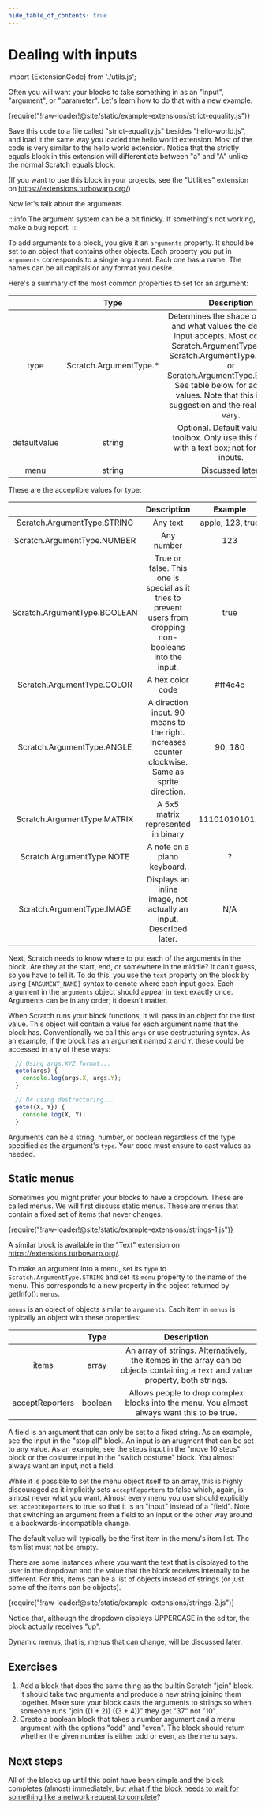 ```yaml
---
hide_table_of_contents: true
---
```


# Dealing with inputs

import {ExtensionCode} from './utils.js';

Often you will want your blocks to take something in as an "input", "argument", or "parameter". Let's learn how to do that with a new example:

<ExtensionCode title="strict-equality">{require("!raw-loader!@site/static/example-extensions/strict-equality.js")}</ExtensionCode>

Save this code to a file called "strict-equality.js" besides "hello-world.js", and load it the same way you loaded the hello world extension. Most of the code is very similar to the hello world extension. Notice that the strictly equals block in this extension will differentiate between "a" and "A" unlike the normal Scratch equals block.

(If you want to use this block in your projects, see the "Utilities" extension on https://extensions.turbowarp.org/)

Now let's talk about the arguments.

:::info
The argument system can be a bit finicky. If something's not working, make a bug report.
:::

To add arguments to a block, you give it an `arguments` property. It should be set to an object that contains other objects. Each property you put in `arguments` corresponds to a single argument. Each one has a name. The names can be all capitals or any format you desire.

Here's a summary of the most common properties to set for an argument:

| |Type|Description|
|:-:|:-:|:-:|
|type|Scratch.ArgumentType.*|Determines the shape of the input and what values the default text input accepts. Most commonly Scratch.ArgumentType.STRING, Scratch.ArgumentType.NUMBER, or Scratch.ArgumentType.BOOLEAN. See table below for acceptible values. Note that this is only a suggestion and the real type may vary.|
|defaultValue|string|Optional. Default value in the toolbox. Only use this for inputs with a text box; not for boolean inputs.|
|menu|string|Discussed later.|

These are the acceptible values for type:

| | Description | Example |
|:-:|:-:|:-:|
|Scratch.ArgumentType.STRING|Any text|apple, 123, true|
|Scratch.ArgumentType.NUMBER|Any number|123|
|Scratch.ArgumentType.BOOLEAN|True or false. This one is special as it tries to prevent users from dropping non-booleans into the input.|true|
|Scratch.ArgumentType.COLOR|A hex color code|#ff4c4c|
|Scratch.ArgumentType.ANGLE|A direction input. 90 means to the right. Increases counter clockwise. Same as sprite direction.|90, 180|
|Scratch.ArgumentType.MATRIX|A 5x5 matrix represented in binary| 11101010101... |
|Scratch.ArgumentType.NOTE|A note on a piano keyboard.| ? |
|Scratch.ArgumentType.IMAGE|Displays an inline image, not actually an input. Described later.| N/A |

Next, Scratch needs to know where to put each of the arguments in the block. Are they at the start, end, or somewhere in the middle? It can't guess, so you have to tell it. To do this, you use the `text` property on the block by using `[ARGUMENT_NAME]` syntax to denote where each input goes. Each argument in the `arguments` object should appear in `text` exactly once. Arguments can be in any order; it doesn't matter.

When Scratch runs your block functions, it will pass in an object for the first value. This object will contain a value for each argument name that the block has. Conventionally we call this `args` or use destructuring syntax. As an example, if the block has an argument named `X` and `Y`, these could be accessed in any of these ways:

```js
  // Using args.XYZ format...
  goto(args) {
    console.log(args.X, args.Y);
  }

  // Or using destructuring...
  goto({X, Y}) {
    console.log(X, Y);
  }
```

Arguments can be a string, number, or boolean regardless of the type specified as the argument's `type`. Your code must ensure to cast values as needed.

## Static menus

Sometimes you might prefer your blocks to have a dropdown. These are called menus. We will first discuss static menus. These are menus that contain a fixed set of items that never changes.

<ExtensionCode title="strings-1">{require("!raw-loader!@site/static/example-extensions/strings-1.js")}</ExtensionCode>

A similar block is available in the "Text" extension on https://extensions.turbowarp.org/.

To make an argument into a menu, set its `type` to `Scratch.ArgumentType.STRING` and set its `menu` property to the name of the menu. This corresponds to a new property in the object returned by getInfo(): `menus`.

`menus` is an object of objects similar to `arguments`. Each item in `menus` is typically an object with these properties:

| |Type|Description|
|:-:|:-:|:-:|
|items|array|An array of strings. Alternatively, the itemes in the array can be objects containing a `text` and `value` property, both strings.|
|acceptReporters|boolean|Allows people to drop complex blocks into the menu. You almost always want this to be true.|

A field is an argument that can only be set to a fixed string. As an example, see the input in the "stop all" block. An input is an arugment that can be set to any value. As an example, see the steps input in the "move 10 steps" block or the costume input in the "switch costume" block. You almost always want an input, not a field.

While it is possible to set the menu object itself to an array, this is highly discouraged as it implicitly sets `acceptReporters` to false which, again, is almost never what you want. Almost every menu you use should explicitly set `acceptReporters` to true so that it is an "input" instead of a "field". Note that switching an argument from a field to an input or the other way around is a backwards-incompatible change.

The default value will typically be the first item in the menu's item list. The item list must not be empty.

There are some instances where you want the text that is displayed to the user in the dropdown and the value that the block receives internally to be different. For this, items can be a list of objects instead of strings (or just some of the items can be objects).

<ExtensionCode title="strings-2">{require("!raw-loader!@site/static/example-extensions/strings-2.js")}</ExtensionCode>

Notice that, although the dropdown displays UPPERCASE in the editor, the block actually receives "up".

Dynamic menus, that is, menus that can change, will be discussed later.

## Exercises

1. Add a block that does the same thing as the builtin Scratch "join" block. It should take two arguments and produce a new string joining them together. Make sure your block casts the arguments to strings so when someone runs "join ((1 + 2)) ((3 + 4))" they get "37" not "10".
1. Create a boolean block that takes a number argument and a menu argument with the options "odd" and "even". The block should return whether the given number is either odd or even, as the menu says.

## Next steps

All of the blocks up until this point have been simple and the block completes (almost) immediately, but [what if the block needs to wait for something like a network request to complete](./async)?
